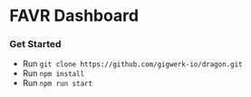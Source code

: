 # FAVR Dashboard
### Get Started

- Run `git clone https://github.com/gigwerk-io/dragon.git`
- Run `npm install`
- Run `npm run start`
